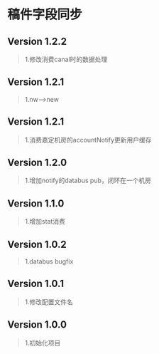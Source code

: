 # 稿件字段同步

## Version 1.2.2
> 1.修改消费canal时的数据处理

## Version 1.2.1
> 1.nw-->new

## Version 1.2.1
> 1.消费嘉定机房的accountNotify更新用户缓存

## Version 1.2.0
> 1.增加notify的databus pub，闭环在一个机房

## Version 1.1.0
> 1.增加stat消费

## Version 1.0.2
> 1.databus bugfix

## Version 1.0.1

> 1.修改配置文件名

## Version 1.0.0

> 1.初始化项目
